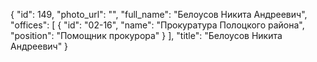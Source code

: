 {
    "id": 149,
    "photo_url": "",
    "full_name": "Белоусов Никита Андреевич",
    "offices": [
        {
            "id": "02-16",
            "name": "Прокуратура Полоцкого района",
            "position": "Помощник прокурора"
        }
    ],
    "title": "Белоусов Никита Андреевич"
}